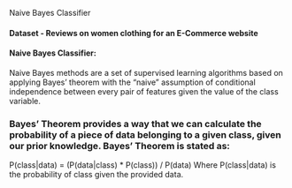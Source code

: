 Naive Bayes Classifier



#### Dataset - Reviews on women clothing for an E-Commerce website


#### Naive Bayes Classifier:
Naive Bayes methods are a set of supervised learning algorithms based on applying Bayes’ theorem with the “naive” assumption of conditional independence between every pair of features given the value of the class variable.
### Bayes’ Theorem provides a way that we can calculate the probability of a piece of data belonging to a given class, given our prior knowledge. Bayes’ Theorem is stated as:

P(class|data) = (P(data|class) * P(class)) / P(data)
Where P(class|data) is the probability of class given the provided data.
